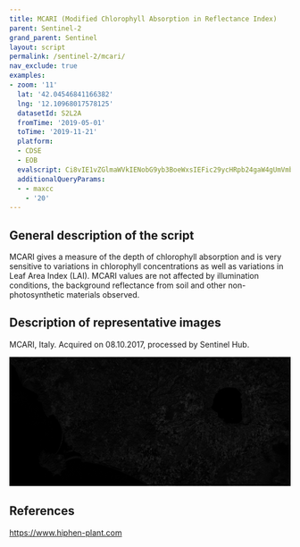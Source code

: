 ```yaml
---
title: MCARI (Modified Chlorophyll Absorption in Reflectance Index)
parent: Sentinel-2
grand_parent: Sentinel
layout: script
permalink: /sentinel-2/mcari/
nav_exclude: true
examples:
- zoom: '11'
  lat: '42.04546841166382'
  lng: '12.10968017578125'
  datasetId: S2L2A
  fromTime: '2019-05-01'
  toTime: '2019-11-21'
  platform:
  - CDSE
  - EOB
  evalscript: Ci8vIE1vZGlmaWVkIENobG9yb3BoeWxsIEFic29ycHRpb24gaW4gUmVmbGVjdGFuY2UgSW5kZXggICAoYWJicnYuIE1DQVJJKQovLyBHZW5lcmFsIGZvcm11bGE6ICgoNzAwbm0gLSA2NzBubSkgLSAwLjIgKiAoNzAwbm0gLSA1NTBubSkpICogKDcwMG5tIC82NzBubSkKLy8gVVJMIGh0dHBzOi8vd3d3LmluZGV4ZGF0YWJhc2UuZGUvZGIvc2ktc2luZ2xlLnBocD9zZW5zb3JfaWQ9OTYmcnNpbmRleF9pZD00MQoKbGV0IGluZGV4ID0gKChCMDUgLSBCMDQpIC0gMC4yICogKEIwNSAtIEIwMykpICogKEIwNSAvIEIwNCk7CnJldHVybltpbmRleF0=
  additionalQueryParams:
  - - maxcc
    - '20'
---
```


## General description of the script

MCARI gives a measure of the depth of chlorophyll absorption and is very sensitive to variations in chlorophyll concentrations as well as variations in Leaf Area Index (LAI). MCARI values are not affected by illumination conditions, the background reflectance from soil and other non-photosynthetic materials observed.

## Description of representative images

MCARI, Italy. Acquired on 08.10.2017, processed by Sentinel Hub. 

![MCARI](fig/fig1.png)


## References
https://www.hiphen-plant.com